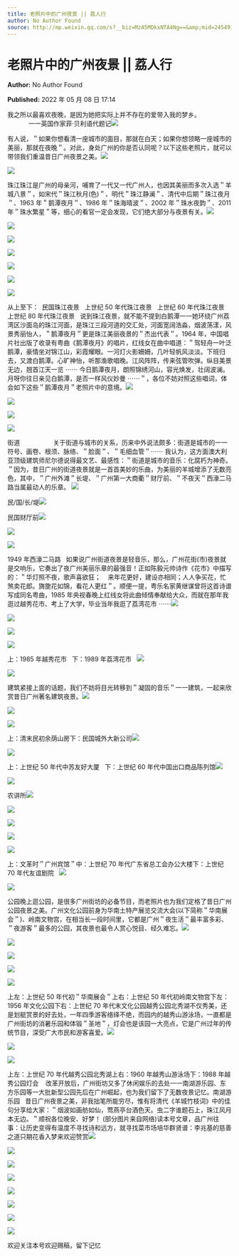 ```yaml
---
title: 老照片中的广州夜景 || 荔人行
author: No Author Found
source: http://mp.weixin.qq.com/s?__biz=MzA5MDkxNTA4Ng==&amp;mid=2454912214&amp;idx=1&amp;sn=137dcd03b711d228b1081bd74b8eee4f&amp;chksm=87a234b7b0d5bda19b6a008c21c822982c74e552f265d33ac860f574165d0f5eeadb6113b729#rd
---
```


# 老照片中的广州夜景 || 荔人行

**Author:** No Author Found

**Published:** 2022 年 05 月 08 日 17:14

我之所以最喜欢夜晚，是因为她把实际上并不存在的爱带入我的梦乡。                              一一英国作家菲·贝利语代题记![](https://mmbiz.qpic.cn/mmbiz_png/Ljib4So7yuWhsORydXjLhpkx9s63vpyCSDdHY6kc4icSAia3LIhZ2x4thvKS0aWibTCYHdu3iasErH825XkjZYEKMUg/640?wx_fmt=png)

有人说，＂如果你想看清一座城市的面目，那就在白天；如果你想领略一座城市的美丽，那就在夜晚＂。对此，身处广州的你是否认同呢？以下这些老照片，就可以带领我们重温昔日广州夜景之美。![](https://mmbiz.qpic.cn/mmbiz_png/Ljib4So7yuWhsORydXjLhpkx9s63vpyCSXcKKAGEHibO1EfjKv3uNSF9uVjNp47KhJXzwoic0QKe8tzZ4DqRJ5WbQ/640?wx_fmt=png)

![](https://mmbiz.qpic.cn/mmbiz_png/Ljib4So7yuWhsORydXjLhpkx9s63vpyCSpvcibiaTvDwwX6tS7ATGtPxX21BBvyKkvDicdzIFhibtWQBVcbh6vTcTIg/640?wx_fmt=png)

珠江珠江是广州的母亲河，哺育了一代又一代广州人，也因其美丽而多次入选＂羊城八景＂，如宋代＂珠江秋月(色)＂、明代＂珠江静澜＂、清代中后期＂珠江夜月＂、1963 年＂鹅潭夜月＂、1986 年＂珠海晴波＂、2002 年＂珠水夜韵＂、2011 年＂珠水繁星＂等，细心的看官一定会发现，它们绝大部分与夜景有关。![](https://mmbiz.qpic.cn/mmbiz_png/Ljib4So7yuWhsORydXjLhpkx9s63vpyCSN1HjLIdGQteqghDkMSXyA03vn3dUDEKIBkaq8x5pDWWm2ID0HGiadZQ/640?wx_fmt=png)

![](https://mmbiz.qpic.cn/mmbiz_png/Ljib4So7yuWgCeHNV9axwhdcsqJIOJibB9EFxsLFFJ1uQvvFibkmSicWQcfeicuZzon8kD0uN2IkKxsjTQW4JV27QjA/640?wx_fmt=png)

![](https://mmbiz.qpic.cn/mmbiz_png/PJWG74pLsMYtwxdQt7iahnaFyW4WicPF6p8EibEaNbibjwSqTfgNnIkCaL56M0KvGsrTLPbzQmthj62yueibxx5k0Ew/640)

![](https://mmbiz.qpic.cn/mmbiz_png/PJWG74pLsMYtwxdQt7iahnaFyW4WicPF6pGhgJClFicOZf8sQ2aDAMGfnKDAqze1ZD3tsPKhicBY9icU5VMIMQOoqdw/640)

![](https://mmbiz.qpic.cn/mmbiz_png/Ljib4So7yuWgCeHNV9axwhdcsqJIOJibB9hCPQZs4wfBR3RmJIopVib73qfog1QNRGfzYtu9qtIW5lvWTdrqDaeXg/640?wx_fmt=png)

![](https://mmbiz.qpic.cn/mmbiz_png/PJWG74pLsMYtwxdQt7iahnaFyW4WicPF6p689D0zZbia81tOZXtYyUNttKMUPTJ2q8vnMFeREll7FG80u9ibma5YNw/640)

![](https://mmbiz.qpic.cn/mmbiz_png/PJWG74pLsMYtwxdQt7iahnaFyW4WicPF6pwDibATgQFZ6bMC8nF4G6ibHcWjq5lLatiajzMZshxEe3d1Lj0tBTBlAJQ/640)

从上至下：  民国珠江夜景   上世纪 50 年代珠江夜景   上世纪 60 年代珠江夜景   上世纪 80 年代珠江夜景   说到珠江夜景，就不能不提到白鹅潭一一她环绕广州荔湾区沙面岛的珠江河面，是珠江三段河道的交汇处，河面宽阔浩淼，烟波荡漾，风景秀丽怡人，＂鹅潭夜月＂更是珠江美丽夜景的＂杰出代表＂。1964 年，中国唱片社出版了收录有粤曲《鹅潭夜月》的唱片，红线女在曲中唱道：＂驾轻舟一叶泛鹅潭，豪情坐对锦江山，彩霞耀眼。一河灯火影姍姍，几叶轻帆风淡淡。下班归去，又渡白鹅潭。心旷神怡，听那渔歌唱晚。江风阵阵，传来弦管吹弹。纵目美景无边，翘首江天一览 ⋯⋯ 今日鹅潭夜月，朗照锦绣河山，容光焕发，壮阔波澜。月呀你往日亲见白鹅潭，是否一样风仪妙曼 ⋯⋯＂，各位不妨对照这些唱词，体会如下这些＂鹅潭夜月＂老照片中的意境。![](https://mmbiz.qpic.cn/mmbiz_png/Ljib4So7yuWgCeHNV9axwhdcsqJIOJibB9hCPQZs4wfBR3RmJIopVib73qfog1QNRGfzYtu9qtIW5lvWTdrqDaeXg/640?wx_fmt=png)

![](https://mmbiz.qpic.cn/mmbiz_png/Ljib4So7yuWhscwv0r45Rz0CYSZ99JxcQtNQUiaciciaeLPjUibMHjtanp9M5fOiajmuxc02cAZIZykWYA3roCgDBIEA/640?wx_fmt=png)

![](https://mmbiz.qpic.cn/mmbiz_jpg/PJWG74pLsMYtwxdQt7iahnaFyW4WicPF6phgIx5xqCOUkrZfrXNNicj3h1EEbIHJQSHn3MgxlRwJUgIxagL2t1mPA/640)

![](https://mmbiz.qpic.cn/mmbiz_jpg/PJWG74pLsMYtwxdQt7iahnaFyW4WicPF6pntFuvdFbx6ibv1WMtgg7ls47ibzgHPhLSiaM32MibuoWtpZZoibBaYZbfSw/640)

街道                   关于街道与城市的关系，历来中外说法颇多：街道是城市的一一符号、画卷、根须、脉络、＂脸面＂、＂毛细血管＂⋯⋯ 我认为，这方面澳大利亚顶级建筑师尼尔德说得最文艺、最感性：＂街道是城市的音乐：化腐朽为神奇。＂因为，昔日广州的街道夜景就是一首首美妙的乐曲，为美丽的羊城增添了无数亮色，其中，＂广州外滩＂长堤、＂广州第一大商衢＂财厅前、＂不夜天＂西濠二马路当属最动人的乐章。 ![](https://mmbiz.qpic.cn/mmbiz_jpg/PJWG74pLsMYtwxdQt7iahnaFyW4WicPF6pHsHGy8GATwFzxKQQIDPnUDZQo3MN1E8TD6EibTFmKK7jZIia6qkRb5Cg/640)

民/国/长/堤![](https://mmbiz.qpic.cn/mmbiz_png/Ljib4So7yuWhsORydXjLhpkx9s63vpyCSpvcibiaTvDwwX6tS7ATGtPxX21BBvyKkvDicdzIFhibtWQBVcbh6vTcTIg/640?wx_fmt=png)

民国财厅前![](https://mmbiz.qpic.cn/mmbiz_png/Ljib4So7yuWhsORydXjLhpkx9s63vpyCSN1HjLIdGQteqghDkMSXyA03vn3dUDEKIBkaq8x5pDWWm2ID0HGiadZQ/640?wx_fmt=png)

![](https://mmbiz.qpic.cn/mmbiz_png/PJWG74pLsMYtwxdQt7iahnaFyW4WicPF6pmQRnicgLRUG6CerTiaicKZH0S1hPK6PSQdpUtTdiaakz6OW0Hf5PzsgvAA/640)

![](https://mmbiz.qpic.cn/mmbiz_png/PJWG74pLsMYtwxdQt7iahnaFyW4WicPF6pMsxyKS6TP1ibHFb0JzObhK5gl34pwlcymXm2BBddoIsQ1HZJR9GKHMQ/640)

1949 年西濠二马路   如果说广州街道夜景是轻音乐，那么，广州花街(市)夜景就是交响乐，它奏出了夜广州美丽乐章的最强音！正如陈毅元帅诗作《花市》中描写的：＂华灯照不夜，歌声喜欲狂；    来年花更好，建设亦相同；人人争买花，忙煞卖花郎。旖旎花如锦，看花人更红＂。顺便一提，粤乐名家黄继谋曾将这首诗谱写成同名粤曲，1985 年央视春晚上红线女将此曲倾情奉献给大众，而就在那年我逛过越秀花市、考上了大学，毕业当年我逛了荔湾花市 ⋯⋯![](https://mmbiz.qpic.cn/mmbiz_png/Ljib4So7yuWj9wtb7lbnqprQub5sJtNy0DFVZ02hvg0zqUObxkzCdVZdI2yffMjFTt7p84OyWTiaJNnjM2TgWWPw/640?wx_fmt=png)

![](https://mmbiz.qpic.cn/mmbiz_png/PJWG74pLsMYtwxdQt7iahnaFyW4WicPF6pRRLJYXPvz17TGdonibicupNFeiaUumHS7U0HueJDoibOcL9aBnZdmOJUicQ/640)

![](https://mmbiz.qpic.cn/mmbiz_png/Ljib4So7yuWj9wtb7lbnqprQub5sJtNy0DFVZ02hvg0zqUObxkzCdVZdI2yffMjFTt7p84OyWTiaJNnjM2TgWWPw/640?wx_fmt=png)

![](https://mmbiz.qpic.cn/mmbiz_png/Ljib4So7yuWgCeHNV9axwhdcsqJIOJibB9EFxsLFFJ1uQvvFibkmSicWQcfeicuZzon8kD0uN2IkKxsjTQW4JV27QjA/640?wx_fmt=png)

上：1985 年越秀花市   下：1989 年荔湾花市   ![](https://mmbiz.qpic.cn/mmbiz_png/PJWG74pLsMYtwxdQt7iahnaFyW4WicPF6p8uy7L7JiabYeWS0PFpQv8Ec7pqyxeJtYZicGDSOSLqyJecBGWREfvSWg/640)

![](https://mmbiz.qpic.cn/mmbiz_png/PJWG74pLsMYtwxdQt7iahnaFyW4WicPF6pyou1tP0KM89r1sTF2FWHnVfycxANn0iaoLASG2mAbxyiawKW2MKyxbug/640)

建筑紧接上面的话题，我们不妨将目光转移到＂凝固的音乐＂一一建筑，一起来欣赏昔日广州著名建筑夜景。![](https://mmbiz.qpic.cn/mmbiz_png/Ljib4So7yuWgCeHNV9axwhdcsqJIOJibB9hCPQZs4wfBR3RmJIopVib73qfog1QNRGfzYtu9qtIW5lvWTdrqDaeXg/640?wx_fmt=png)

![](https://mmbiz.qpic.cn/mmbiz_png/Ljib4So7yuWhsORydXjLhpkx9s63vpyCSpvcibiaTvDwwX6tS7ATGtPxX21BBvyKkvDicdzIFhibtWQBVcbh6vTcTIg/640?wx_fmt=png)

![](https://mmbiz.qpic.cn/mmbiz_png/Ljib4So7yuWhsORydXjLhpkx9s63vpyCSN1HjLIdGQteqghDkMSXyA03vn3dUDEKIBkaq8x5pDWWm2ID0HGiadZQ/640?wx_fmt=png)

上：清末民初余荫山房下：民国城外大新公司![](https://mmbiz.qpic.cn/mmbiz_png/PJWG74pLsMYtwxdQt7iahnaFyW4WicPF6pDowQsRvRM2joyhCjP2ePwDt69vZagVhQ4d66tY0K2CKziav7LaAGd9A/640)

![](https://mmbiz.qpic.cn/mmbiz_png/PJWG74pLsMYtwxdQt7iahnaFyW4WicPF6p9CNHhJhq2TKYUZ7HwZ0VQAxNs5pthia2yKZLUbzzuPSNNbT14xhJ4Uw/640)

上：上世纪 50 年代中苏友好大厦   下：上世纪 60 年代中国出口商品陈列馆![](https://mmbiz.qpic.cn/mmbiz_png/Ljib4So7yuWhDaaDBzvWbmkIk0H33tgzlMNSLMNiaSmmyjziauOqBGOxNZEicM885zQtDapLoxRIzhibZzkRrl4Bfbg/640?wx_fmt=png)

![](https://mmbiz.qpic.cn/mmbiz_png/PJWG74pLsMYtwxdQt7iahnaFyW4WicPF6pQBltVFpybI1jXIbBia6MoaUjJFCh4fImiazk4DssRaafaR2iaXmUBpBvQ/640)

农讲所![](https://mmbiz.qpic.cn/mmbiz_png/PJWG74pLsMYtwxdQt7iahnaFyW4WicPF6p2bvEWAZILDBaR1UQck3g0wSKej2icT1qhJA9Io5KMgKvfevS4ZID0Ug/640)

![](https://mmbiz.qpic.cn/mmbiz_png/PJWG74pLsMYtwxdQt7iahnaFyW4WicPF6p5bibD39ia6LPRQkHVwCOAWibKefnSWBk1o117FU4BfKOElrmakgM4hQjw/640)

![](https://mmbiz.qpic.cn/mmbiz_png/PJWG74pLsMYtwxdQt7iahnaFyW4WicPF6poycq55mACunePtshpR88CRMAzwfUwY1bpqiaC2gnsC9KnPytcNibf7jA/640)

![](https://mmbiz.qpic.cn/mmbiz_png/Ljib4So7yuWhscwv0r45Rz0CYSZ99JxcQtNQUiaciciaeLPjUibMHjtanp9M5fOiajmuxc02cAZIZykWYA3roCgDBIEA/640?wx_fmt=png)

![](https://mmbiz.qpic.cn/mmbiz_png/PJWG74pLsMYtwxdQt7iahnaFyW4WicPF6pibuq2FfvlevpC5KyGHbef17RkicWGb7P4M5lKLbibuiaPtz91WXIxRicERQ/640)

上：文革时＂广州宾馆＂中：上世纪 70 年代广东省总工会办公大楼下：上世纪 70 年代友谊剧院   ![](https://mmbiz.qpic.cn/mmbiz_png/Ljib4So7yuWiaqibJd55vCLXBdw4bGSkIiamfHwWicqhZkJ8ImV38ibN03IDQjjvbawDeIsUkSMCaaU4FfmWh6Msics8A/640?wx_fmt=png)

![](https://mmbiz.qpic.cn/mmbiz_png/Ljib4So7yuWiaqibJd55vCLXBdw4bGSkIiammjn48oK9sxQDo3KJ5iae5opicvWr24A0206bRBLVibunxK9hyz0pB7SYA/640?wx_fmt=png)

公园晚上逛公园，是很多广州街坊的必备节目，而老照片也为我们定格了昔日广州公园夜景之美。广州文化公园前身为华南土特产展览交流大会(以下简称＂华南展会＂)、岭南文物宫，在相当长一段时间里，它都是广州＂夜生活＂最丰富多彩、＂夜游客＂最多的公园，其夜景也最令人赏心悦目、经久难忘。![](https://mmbiz.qpic.cn/mmbiz_png/PJWG74pLsMYtwxdQt7iahnaFyW4WicPF6plQOr5jJLJC6ZFWbLIdZic91bcHIjPKpT0SiaRbpo9409dX5bmh0JuZkg/640)

![](https://mmbiz.qpic.cn/mmbiz_png/PJWG74pLsMYtwxdQt7iahnaFyW4WicPF6pMI2licVibIsmH5tOw7VWphX0vxxFVQ9YqY453Ye50ul7iaehChPnppuicA/640)

![](https://mmbiz.qpic.cn/mmbiz_png/Ljib4So7yuWhsORydXjLhpkx9s63vpyCSpvcibiaTvDwwX6tS7ATGtPxX21BBvyKkvDicdzIFhibtWQBVcbh6vTcTIg/640?wx_fmt=png)

![](https://mmbiz.qpic.cn/mmbiz_png/Ljib4So7yuWhsORydXjLhpkx9s63vpyCSN1HjLIdGQteqghDkMSXyA03vn3dUDEKIBkaq8x5pDWWm2ID0HGiadZQ/640?wx_fmt=png)

![](https://mmbiz.qpic.cn/mmbiz_png/PJWG74pLsMYtwxdQt7iahnaFyW4WicPF6ptHkibe8s47nxOIHkJmgfZ4ZtDy7gJBVRQwvUXxEvRGKzpicpkeOicZyvQ/640)

上左：上世纪 50 年代初＂华南展会＂上右：上世纪 50 年代初岭南文物宫下左：1956 年文化公园下右：上世纪 70 年代末文化公园越秀公园北秀湖不仅秀美，还是划艇赏景的好去处，一年四季游客络绎不绝，而园内的越秀山游泳场，一直都是广州街坊的消暑乐园和体锻＂圣地＂，灯会也是该园一大亮点，它是广州过年的传统节目，深受广大市民和游客喜爱。![](https://mmbiz.qpic.cn/mmbiz_png/PJWG74pLsMYtwxdQt7iahnaFyW4WicPF6pkFCeu6PIsc78ibqZ1hFfibjfMjRJX7drxW0TibMSeHURn45eyDVOlFP7Q/640)

![](https://mmbiz.qpic.cn/mmbiz_png/Ljib4So7yuWia9Yma88UZZibUib85jAGricqpkicwVBy7zpIzUtYgdMTLyibRBgley9svXSpcuMPEMzhYdbHAAAgXCw7A/640?wx_fmt=png)

![](https://mmbiz.qpic.cn/mmbiz_png/PJWG74pLsMYtwxdQt7iahnaFyW4WicPF6pYFvSdMN1y3y5ria480Piawg06kQ9prYc1lQ6mnOZk02u9pwNGYm6Bqgg/640)

上左：上世纪 70 年代越秀公园北秀湖上右：1960 年越秀山游泳场下：1988 年越秀公园灯会    改革开放后，广州街坊又多了休闲娱乐的去处一一南湖游乐园、东方乐园等一大批新型公园先后在广州崛起，也为我们留下了无数夜景记忆。南湖游乐园   昔日广州夜景之美，非我拙笔所能穷尽，惟有将清代《羊城竹枝词》中的佳句分享给大家：＂烟波如画舫如仙，莺燕亭台酒色天。虫二字谁题石上，珠江风月本无边。＂顺祝各位晚安、好梦！ (部分图片来自网络)读本号文章，品广州往事：让历史变得有温度不寻找诗和远方，就寻找菜市场培华群贤谱：李兆基的慈善之道只期花香入梦来欢迎赞赏![](https://mmbiz.qpic.cn/mmbiz_png/PJWG74pLsMYtwxdQt7iahnaFyW4WicPF6pvOnAxJlY7XSuw3lIJLiaMh6N2ktdTunLwzGby4YXwPJuGYGqkl9yJAA/640)

![](https://mmbiz.qpic.cn/mmbiz_png/Ljib4So7yuWhscwv0r45Rz0CYSZ99JxcQtNQUiaciciaeLPjUibMHjtanp9M5fOiajmuxc02cAZIZykWYA3roCgDBIEA/640?wx_fmt=png)

![](https://mmbiz.qpic.cn/mmbiz_png/PJWG74pLsMYtwxdQt7iahnaFyW4WicPF6pMre2ZtB6ulauW7tQ1ygSOic7SEGFHxAXcY1S120uu0GUPIJneicV6o1g/640)

![](https://mmbiz.qpic.cn/mmbiz_png/PJWG74pLsMYtwxdQt7iahnaFyW4WicPF6pA1YKibSI60t9EDISNn3bbQiaWjbWlGBvqZwLzYlgpvADicuYXiaEjekruw/640)

![](https://mmbiz.qpic.cn/mmbiz_png/PJWG74pLsMYtwxdQt7iahnaFyW4WicPF6ptrUvDwMibBv2mg345wibRXibNQotDFWM0bo6xkuCBuGx6RyImnxXPNDug/640)

![](https://mmbiz.qpic.cn/mmbiz_png/Ljib4So7yuWhscwv0r45Rz0CYSZ99JxcQtNQUiaciciaeLPjUibMHjtanp9M5fOiajmuxc02cAZIZykWYA3roCgDBIEA/640?wx_fmt=png)

![](https://mmbiz.qpic.cn/mmbiz_png/PJWG74pLsMYtwxdQt7iahnaFyW4WicPF6pbnBRRcibiadHoQh6FTW5PXXIN57ltYT6nOTcKe6Q8Yv4bokJWpovuADw/640)

![](https://mmbiz.qpic.cn/mmbiz_jpg/PJWG74pLsMattAskmpcvtPqMpIAHv903ej09445slGiacxZia7YJLTjTfduepq4uPgA9SsCrq2xPG9UmJD0ao2MA/640?wx_fmt=jpeg)

欢迎关注本号欢迎赐稿，留下记忆
